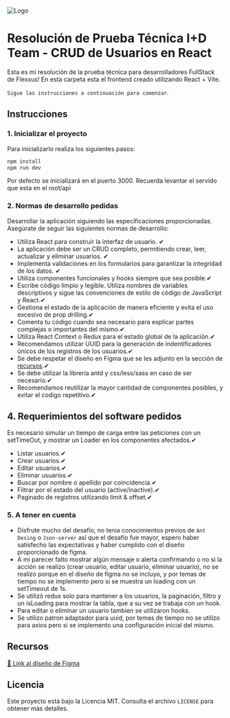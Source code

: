 ![Logo](https://flexxus.com.ar/wp-content/uploads/elementor/thumbs/logo-flexxus-header-pv8liah8khv6xfynvz03so9v98sk2tr50hts9we7dk.png)
# Resolución de Prueba Técnica I+D Team - CRUD de Usuarios en React

Esta es mi resolución de la prueba técnica para desarrolladores FullStack de Flexxus! 
En esta carpeta esta el frontend creado utilizando React + Vite. 


`Sigue las instrucciones a continuación para comenzar`.


## Instrucciones

### 1. Inicializar el proyecto

Para inicializarlo realiza los siguientes pasos:

```bash
npm install
npm run dev
```
Por defecto se inicializará en el puerto 3000.
Recuerda levantar el servido que esta en el root/api

### 2. Normas de desarrollo pedidas

Desarrollar la aplicación siguiendo las especificaciones proporcionadas. Asegúrate de seguir las siguientes normas de desarrollo:

- Utiliza React para construir la interfaz de usuario.  ✔
- La aplicación debe ser un CRUD completo, permitiendo crear, leer, actualizar y eliminar usuarios. ✔
- Implementa validaciones en los formularios para garantizar la integridad de los datos. ✔
- Utiliza componentes funcionales y hooks siempre que sea posible.✔
- Escribe código limpio y legible. Utiliza nombres de variables descriptivos y sigue las convenciones de estilo de código de JavaScript y React.✔
- Gestiona el estado de la aplicación de manera eficiente y evita el uso excesivo de prop drilling.✔
- Comenta tu código cuando sea necesario para explicar partes complejas o importantes del mismo.✔
- Utiliza React Context o Redux para el estado global de la aplicación.✔
- Recomendamos utilizar UUID para la generación de indentificadores únicos de los registros de los usuarios.✔
- Se debe respetar el diseño en Figma que se les adjunto en la sección de [recursos](#sources).✔
- Se debe utilizar la librería antd y css/less/sass en caso de ser necesario.✔
- Recomendamos reutilizar la mayor cantidad de componentes posibles, y evitar el codigo repetitivo.✔

## 4. Requerimientos del software pedidos

Es necesario simular un tiempo de carga entre las peticiones con un setTimeOut, y mostrar un Loader en los componentes afectados.✔

- Listar usuarios.✔
- Crear usuarios.✔
- Editar usuarios.✔
- Eliminar usuarios.✔
- Buscar por nombre o apellido por coincidencia.✔
- Filtrar por el estado del usuario (active/inactive).✔
- Paginado de registros utilizando limit & offset.✔

### 5. A tener en cuenta

- Disfrute mucho del desafío, no tenia conocimientos previos de `Ant Desing` o `Json-server` así que el desafío fue mayor, espero haber satisfecho las expectativas y haber cumplido con el diseño proporcionado de figma.
- A mi parecer falto mostrar algún mensaje o alerta confirmando o no si la acción se realizo (crear usuario, editar usuario, eliminar usuario), no se realizo porque en el diseño de figma no se incluyo, y por temas de tiempo no se implemento pero si se muestra un loading con un setTimeout de 1s.
- Se utilizó redux solo para mantener a los usuarios, la paginación, filtro y un isLoading para mostrar la tabla, que a su vez se trabaja con un hook.
- Para editar o eliminar un usuario tambien se utilizaron hooks.
- Se utilizo patron adaptador para uuid, por temas de tiempo no se utilizo para axios pero si se implemento una configuración inicial del mismo.

<a id="sources"></a>
## Recursos 
[🎨 Link al diseño de Figma](https://shorturl.at/rwxV4)

## Licencia
Este proyecto está bajo la Licencia MIT. Consulta el archivo `LICENSE` para obtener más detalles.


